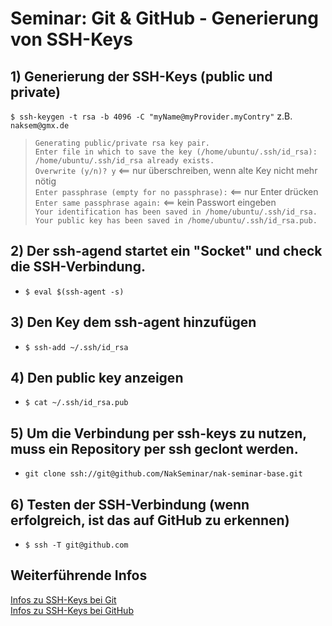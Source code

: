
# Seminar: Git & GitHub - Generierung von SSH-Keys

## 1) Generierung der SSH-Keys (public und private)<br>
``$ ssh-keygen -t rsa -b 4096 -C "myName@myProvider.myContry"`` z.B. ``naksem@gmx.de``<br>
>``Generating public/private rsa key pair.``<br>
>``Enter file in which to save the key (/home/ubuntu/.ssh/id_rsa):``<br>
>``/home/ubuntu/.ssh/id_rsa already exists.``<br>
>``Overwrite (y/n)? y`` <== nur überschreiben, wenn alte Key nicht mehr nötig<br>
>``Enter passphrase (empty for no passphrase):`` <== nur Enter drücken<br>
>``Enter same passphrase again:`` <== kein Passwort eingeben<br>
>``Your identification has been saved in /home/ubuntu/.ssh/id_rsa.``<br>
>``Your public key has been saved in /home/ubuntu/.ssh/id_rsa.pub.``<br>

## 2) Der ssh-agend startet ein "Socket" und check die SSH-Verbindung.
* ``$ eval $(ssh-agent -s)``
## 3) Den Key dem ssh-agent hinzufügen
* ``$ ssh-add ~/.ssh/id_rsa``
## 4) Den public key anzeigen
* ``$ cat ~/.ssh/id_rsa.pub``
## 5) Um die Verbindung per ssh-keys zu nutzen, muss ein Repository per ssh geclont werden.
* ``git clone ssh://git@github.com/NakSeminar/nak-seminar-base.git``
## 6) Testen der SSH-Verbindung (wenn erfolgreich, ist das auf GitHub zu erkennen)
* ``$ ssh -T git@github.com``

## Weiterführende Infos
[Infos zu SSH-Keys bei Git](https://git-scm.com/book/en/v2/Git-on-the-Server-Generating-Your-SSH-Public-Key)<br>
[Infos zu SSH-Keys bei GitHub](https://help.github.com/articles/connecting-to-github-with-ssh)
